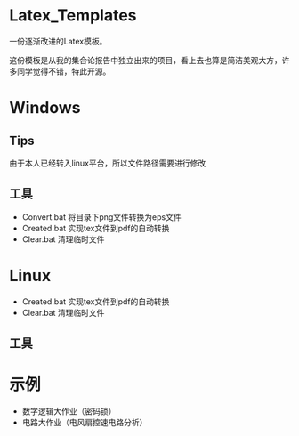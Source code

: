 # Latex_Templates
一份逐渐改进的Latex模板。

这份模板是从我的集合论报告中独立出来的项目，看上去也算是简洁美观大方，许多同学觉得不错，特此开源。

# Windows

## Tips
由于本人已经转入linux平台，所以文件路径需要进行修改

## 工具
* Convert.bat   将目录下png文件转换为eps文件
* Created.bat   实现tex文件到pdf的自动转换
* Clear.bat     清理临时文件

# Linux
* Created.bat   实现tex文件到pdf的自动转换
* Clear.bat     清理临时文件

## 工具


# 示例
* 数字逻辑大作业（密码锁）
* 电路大作业（电风扇控速电路分析）

